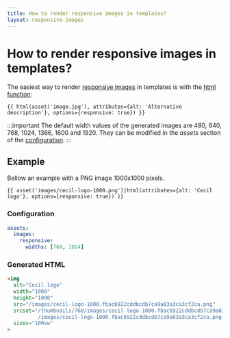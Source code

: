 ```yaml
---
title: How to render responsive images in templates?
layout: responsive-images
---
```

# How to render responsive images in templates?

The easiest way to render [responsive images](https://developer.mozilla.org/docs/Learn/HTML/Multimedia_and_embedding/Responsive_images) in templates is with the [html function](/documentation/templates/#html):

```twig
{{ html(asset('image.jpg'), attributes={alt: 'Alternative description'}, options={responsive: true}) }}
```

:::important
The default width values of the generated images are 480, 640, 768, 1024, 1366, 1600 and 1920. They can be modified in the _assets_ section of the [configuration](/documentation/configuration/#assets).
:::

## Example

Bellow an example with a PNG image 1000x1000 pixels.

```twig
{{ asset('images/cecil-logo-1000.png')|html(attributes={alt: 'Cecil logo'}, options={responsive: true}) }}
```

### Configuration

```yaml
assets:
  images:
    responsive:
      widths: [768, 1024]
```

### Generated HTML

```html
<img
  alt="Cecil logo"
  width="1000"
  height="1000"
  src="/images/cecil-logo-1000.fbacb922cddbcdb7ca9a03a3ca3cf2ca.png"
  srcset="/thumbnails/768/images/cecil-logo-1000.fbacb922cddbcdb7ca9a03a3ca3cf2ca.png 768w,
          /images/cecil-logo-1000.fbacb922cddbcdb7ca9a03a3ca3cf2ca.png 1000w"
  sizes="100vw"
>
```
